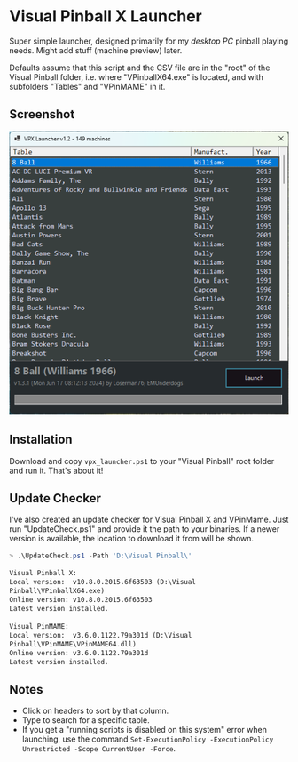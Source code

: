 # Visual Pinball X Launcher

 Super simple launcher, designed primarily for my *desktop PC* pinball playing needs.  Might add stuff (machine preview) later.

 Defaults assume that this script and the CSV file are in the "root" of the Visual Pinball folder, i.e. where "VPinballX64.exe" is located, and with subfolders "Tables" and "VPinMAME" in it.

## Screenshot

![Launcher](vpx_launcher_12.png "Visual Pinball X Launcher")

## Installation

Download and copy `vpx_launcher.ps1` to your "Visual Pinball" root folder and run it.  That's about it!

## Update Checker

I've also created an update checker for Visual Pinball X and VPinMame. Just run "UpdateCheck.ps1" and provide it the path to your binaries. If a newer version is available,
the location to download it from will be shown.

```PowerShell
> .\UpdateCheck.ps1 -Path 'D:\Visual Pinball\'
```

```text
Visual Pinball X:
Local version:  v10.8.0.2015.6f63503 (D:\Visual Pinball\VPinballX64.exe)
Online version: v10.8.0.2015.6f63503
Latest version installed.

Visual PinMAME:
Local version:  v3.6.0.1122.79a301d (D:\Visual Pinball\VPinMAME\VPinMAME64.dll)
Online version: v3.6.0.1122.79a301d
Latest version installed.
```

## Notes

* Click on headers to sort by that column.
* Type to search for a specific table.
* If you get a "running scripts is disabled on this system" error when launching, use the command `Set-ExecutionPolicy -ExecutionPolicy Unrestricted -Scope CurrentUser -Force`.
